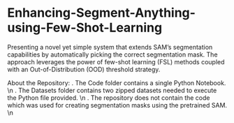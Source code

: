 # Enhancing-Segment-Anything-using-Few-Shot-Learning
Presenting a novel yet simple system that extends SAM’s segmentation capabilities by automatically picking the correct segmentation mask. The approach leverages the power of few-shot learning (FSL) methods coupled with an Out-of-Distribution (OOD) threshold strategy. 

About the Repository:
. The Code folder contains a single Python Notebook. \n 
. The Datasets folder contains two zipped datasets needed to execute the Python file provided. \n
. The repository does not contain the code which was used for creating segmentation masks using the pretrained SAM. \n
